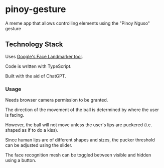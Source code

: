 # pinoy-gesture

A meme app that allows controlling elements using the "Pinoy Nguso" gesture

## Technology Stack

Uses [Google's Face Landmarker tool](https://ai.google.dev/edge/mediapipe/solutions/vision/face_landmarker/web_js).

Code is written with TypeScript.

Built with the aid of ChatGPT.

### Usage

Needs browser camera permission to be granted.

The direction of the movement of the ball is determined by where the user is facing.

However, the ball will not move unless the user's lips are puckered (i.e. shaped as if to do a kiss).

Since human lips are of different shapes and sizes, the pucker threshold can be adjusted using the slider.

The face recognition mesh can be toggled between visible and hidden using a button.
